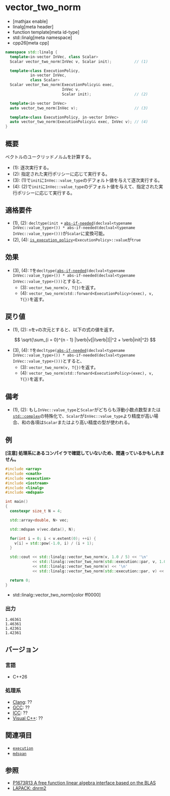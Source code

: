 # vector_two_norm

* [mathjax enable]
* linalg[meta header]
* function template[meta id-type]
* std::linalg[meta namespace]
* cpp26[meta cpp]

```cpp
namespace std::linalg {
  template<in-vector InVec, class Scalar>
  Scalar vector_two_norm(InVec v, Scalar init);          // (1)

  template<class ExecutionPolicy,
           in-vector InVec,
           class Scalar>
  Scalar vector_two_norm(ExecutionPolicy&& exec,
                         InVec v,
                         Scalar init);                   // (2)

  template<in-vector InVec>
  auto vector_two_norm(InVec v);                         // (3)

  template<class ExecutionPolicy, in-vector InVec>
  auto vector_two_norm(ExecutionPolicy&& exec, InVec v); // (4)
}
```


## 概要
ベクトルのユークリッドノルムを計算する。

- (1): 逐次実行する。
- (2): 指定された実行ポリシーに応じて実行する。
- (3): (1)で`init`に`InVec::value_type`のデフォルト値を与えて逐次実行する。
- (4): (2)で`init`に`InVec::value_type`のデフォルト値を与えて、指定された実行ポリシーに応じて実行する。


## 適格要件
- (1), (2): `decltype(init +` [`abs-if-needed`](abs-if-needed.md)`(declval<typename InVec::value_type>()) * abs-if-needed(declval<typename InVec::value_type>()))`が`Scalar`に変換可能。
- (2), (4): [`is_execution_policy`](/reference/execution/is_execution_policy.md)`<ExecutionPolicy>::value`が`true`


## 効果
- (3), (4): `T`を`decltype(`[`abs-if-needed`](abs-if-needed.md)`(declval<typename InVec::value_type>()) * abs-if-needed(declval<typename InVec::value_type>()))`とすると、
    + (3): `vector_two_norm(v, T{})`を返す。
    + (4): `vector_two_norm(std::forward<ExecutionPolicy>(exec), v, T{})`を返す。


## 戻り値
- (1), (2): `n`を`v`の次元とすると、以下の式の値を返す。

$$
\sqrt{\sum_{i = 0}^{n - 1} |\verb|v[|i\verb|]||^2 + \verb|init|^2}
$$


- (3), (4): `T`を`decltype(`[`abs-if-needed`](abs-if-needed.md)`(declval<typename InVec::value_type>()) * abs-if-needed(declval<typename InVec::value_type>()))`とすると、
    + (3): `vector_two_norm(v, T{})`を返す。
    + (4): `vector_two_norm(std::forward<ExecutionPolicy>(exec), v, T{})`を返す。


## 備考
- (1), (2): もし`InVec::value_type`と`Scalar`がどちらも浮動小数点数型または[`std::complex`](/reference/complex/complex.md)の特殊化で、`Scalar`が`InVec::value_type`より精度が高い場合、和の各項は`Scalar`またはより高い精度の型が使われる。


## 例
**[注意] 処理系にあるコンパイラで確認していないため、間違っているかもしれません。**

```cpp example
#include <array>
#include <cmath>
#include <execution>
#include <iostream>
#include <linalg>
#include <mdspan>

int main()
{
  constexpr size_t N = 4;

  std::array<double, N> vec;

  std::mdspan v(vec.data(), N);

  for(int i = 0; i < v.extent(0); ++i) {
    v[i] = std::pow(-1.0, i) / (i + 1);
  }

  std::cout << std::linalg::vector_two_norm(v, 1.0 / 5) << '\n'                      // (1)
            << std::linalg::vector_two_norm(std::execution::par, v, 1.0 / 5) << '\n' // (2)
            << std::linalg::vector_two_norm(v) << '\n'                                // (3)
            << std::linalg::vector_two_norm(std::execution::par, v) << '\n';          // (4)

  return 0;
}
```
* std::linalg::vector_two_norm[color ff0000]

### 出力
```
1.46361
1.46361
1.42361
1.42361
```


## バージョン
### 言語
- C++26

### 処理系
- [Clang](/implementation.md#clang): ??
- [GCC](/implementation.md#gcc): ??
- [ICC](/implementation.md#icc): ??
- [Visual C++](/implementation.md#visual_cpp): ??


## 関連項目
- [`execution`](/reference/execution.md)
- [`mdspan`](/reference/mdspan.md)


## 参照
- [P1673R13 A free function linear algebra interface based on the BLAS](https://www.open-std.org/jtc1/sc22/wg21/docs/papers/2023/p1673r13.html)
- [LAPACK: dnrm2](https://netlib.org/lapack/explore-html/d1/d2a/group__nrm2_gab5393665c8f0e7d5de9bd1dd2ff0d9d0.html#gab5393665c8f0e7d5de9bd1dd2ff0d9d0)

